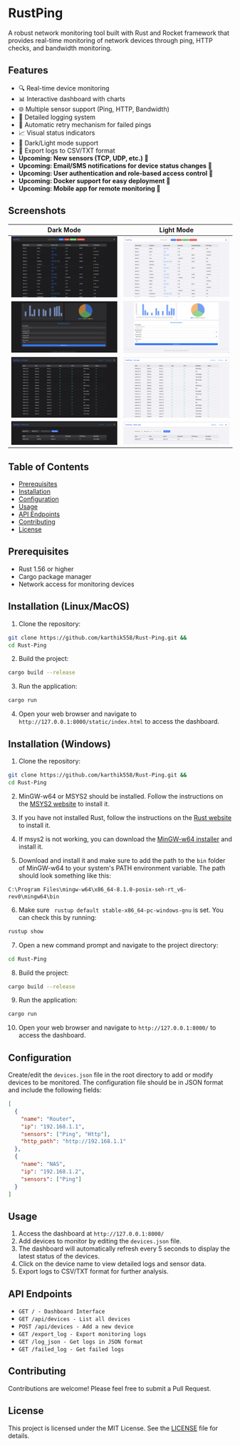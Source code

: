 # RustPing

A robust network monitoring tool built with Rust and Rocket framework that provides real-time monitoring of network devices through ping, HTTP checks, and bandwidth monitoring.

## Features

- 🔍 Real-time device monitoring
- 📊 Interactive dashboard with charts
- 🌐 Multiple sensor support (Ping, HTTP, Bandwidth)
- 📝 Detailed logging system
- 🔄 Automatic retry mechanism for failed pings
- 📈 Visual status indicators
- 🌙 Dark/Light mode support
- 📅 Export logs to CSV/TXT format
- <b>Upcoming: New sensors (TCP, UDP, etc.) 🔴
- Upcoming: Email/SMS notifications for device status changes 🔴
- Upcoming: User authentication and role-based access control 🔴
- Upcoming: Docker support for easy deployment 🔴
- Upcoming: Mobile app for remote monitoring 🔴</b>

## Screenshots
<!-- Add as table -->
| Dark Mode | Light Mode |
|------------|-----------|
| ![Dark Mode](screenshots/home1.png) | ![Light Mode](screenshots/home2.png) |
| ![Graph](screenshots/graph1.png) | ![Graph Light](screenshots/graph2.png) |
| ![Live Log](screenshots/liveLog1.png) | ![Log Light](screenshots/liveLog2.png) | | ![Log](screenshots/log1.png) | ![Failed Log](screenshots/failedLog1.png) |
| ![Log](screenshots/failedLog1.png) | ![Log Light](screenshots/failedLog2.png) |

## Table of Contents
- [Prerequisites](#prerequisites)
- [Installation](#installation)
- [Configuration](#configuration)
- [Usage](#usage)
- [API Endpoints](#api-endpoints)
- [Contributing](#contributing)
- [License](#license)

## Prerequisites

- Rust 1.56 or higher
- Cargo package manager
- Network access for monitoring devices

## Installation (Linux/MacOS)

1. Clone the repository:
```sh
git clone https://github.com/karthik558/Rust-Ping.git &&
cd Rust-Ping
```
2. Build the project:
```sh
cargo build --release
```
3. Run the application:
```sh
cargo run
```
4. Open your web browser and navigate to `http://127.0.0.1:8000/static/index.html` to access the dashboard.

## Installation (Windows)
1. Clone the repository:
```sh
git clone https://github.com/karthik558/Rust-Ping.git &&
cd Rust-Ping
```
2. MinGW-w64 or MSYS2 should be installed. Follow the instructions on the [MSYS2 website](https://www.msys2.org/) to install it.

3. If you have not installed Rust, follow the instructions on the [Rust website](https://www.rust-lang.org/tools/install) to install it.

4. If msys2 is not working, you can download the [MinGW-w64 installer](https://github.com/Vuniverse0/mingwInstaller/releases/download/1.2.1/mingwInstaller.exe) and install it.

5. Download and install it and make sure to add the path to the `bin` folder of MinGW-w64 to your system's PATH environment variable. The path should look something like this:
```
C:\Program Files\mingw-w64\x86_64-8.1.0-posix-seh-rt_v6-rev0\mingw64\bin
```

6. Make sure ```
rustup default stable-x86_64-pc-windows-gnu``` is set. You can check this by running:
```sh
rustup show
```
7. Open a new command prompt and navigate to the project directory:
```sh
cd Rust-Ping
```
8. Build the project:
```sh
cargo build --release
```
9. Run the application:
```sh
cargo run
```
10. Open your web browser and navigate to `http://127.0.0.1:8000/` to access the dashboard.


## Configuration
Create/edit the `devices.json` file in the root directory to add or modify devices to be monitored. The configuration file should be in JSON format and include the following fields:

```json
[
  {
    "name": "Router",
    "ip": "192.168.1.1",
    "sensors": ["Ping", "Http"],
    "http_path": "http://192.168.1.1"
  },
  {
    "name": "NAS",
    "ip": "192.168.1.2",
    "sensors": ["Ping"]
  }
]
```

## Usage
1. Access the dashboard at `http://127.0.0.1:8000/`
2. Add devices to monitor by editing the `devices.json` file.
3. The dashboard will automatically refresh every 5 seconds to display the latest status of the devices.
4. Click on the device name to view detailed logs and sensor data.
5. Export logs to CSV/TXT format for further analysis.

## API Endpoints
- `GET / - Dashboard Interface`
- `GET /api/devices - List all devices`
- `POST /api/devices - Add a new device`
- `GET /export_log - Export monitoring logs`
- `GET /log_json - Get logs in JSON format`
- `GET /failed_log - Get failed logs`

## Contributing
Contributions are welcome! Please feel free to submit a Pull Request.

## License
This project is licensed under the MIT License. See the [LICENSE](LICENSE) file for details.
